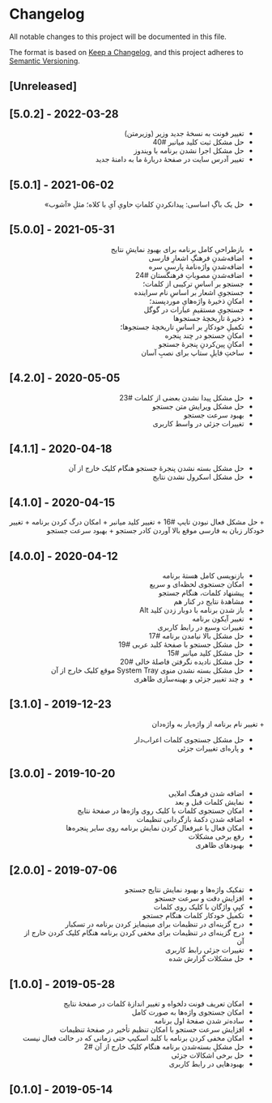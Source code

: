 # Changelog
All notable changes to this project will be documented in this file.

The format is based on [Keep a Changelog](https://keepachangelog.com/en/1.0.0/),
and this project adheres to [Semantic Versioning](https://semver.org/spec/v2.0.0.html).

## [Unreleased]

## [5.0.2] - 2022-03-28

<div dir="rtl">

+ تغییر فونت به نسخهٔ جدید وزیر (وزیرمتن)
+ حل مشکل ثبت کلید میانبر #40
+ حل مشکل اجرا نشدن برنامه با ویندوز
+ تغییر آدرس سایت در صفحهٔ دربارهٔ ما به دامنهٔ جدید
</div>

## [5.0.1] - 2021-06-02

<div dir="rtl">

+ حل یک باگِ اساسی: پیدانکردنِ کلماتِ حاویِ آیِ با کلاه؛ مثلِ «آشوب»
</div>

## [5.0.0] - 2021-05-31

<div dir="rtl">

+ بازطراحیِ کامل برنامه برای بهبودِ نمایشِ نتایج
+ اضافه‌شدنِ فرهنگِ اشعارِ فارسی
+ اضافه‌شدنِ واژه‌نامهٔ پارسیِ سره
+ اضافه‌شدنِ مصوباتِ فرهنگستان #24
+ جستجو بر اساسِ ترکیبی از کلمات؛
+ جستجویِ اشعار بر اساسِ نام سراینده 
+ امکانِ ذخیرهٔ واژه‌هایِ موردپسند؛
+ جستجویِ مستقیمِ عبارات در گوگل
+ ذخیرهٔ تاریخچهٔ جستجوها
+ تکمیلِ خودکارِ بر اساسِ تاریخچهٔ جستجوها؛
+ امکانِ جستجو در چند پنجره
+ امکانِ پین‌کردنِ پنجرهٔ جستجو
+ ساختِ فایلِ ستاپ برای نصبِ آسان
</div>

## [4.2.0] - 2020-05-05

<div dir="rtl">

+ حل مشکل پیدا نشدن بعضی از کلمات #23
+ حل مشکل ویرایش متن جستجو
+ بهبود سرعت جستجو
+ تغییرات جزئی در واسط کاربری
</div>

## [4.1.1] - 2020-04-18

<div dir="rtl">

+ حل مشکل بسته نشدن پنجرۀ جستجو هنگام کلیک خارج از آن
+ حل مشکل اسکرول نشدن نتایج
</div>

## [4.1.0] - 2020-04-15

<div dir="rtl">
+ حل مشکل فعال نبودن تایپ #16
+ تغییر کلید میانبر
+ امکان درگ کردن برنامه
+ تغییر خودکار زبان به فارسی موقع بالا آوردن کادر جستجو
+ بهبود سرعت جستجو
</div>

## [4.0.0] - 2020-04-12

<div dir="rtl">

+ بازنویسی کامل هستۀ برنامه
+ امکان جستجوی لحظه‌ای و سریع
+ پیشنهاد کلمات، هنگام جستجو
+ مشاهدۀ نتایج در کنار هم
+ باز شدن برنامه با دوبار زدن کلید Alt
+ تغییر آیکون برنامه
+ تغییرات وسیع در رابط کاربری
+ حل مشکل بالا نیامدن برنامه #17
+ حل مشکل جستجو با صفحۀ کلید عربی #19
+ حل مشکل کلید میانبر #15
+ حل مشکل نادیده نگرفتن فاصلۀ خالی #20
+ حل مشکل بسته نشدن منوی System Tray موقع کلیک خارج از آن
+ و چند تغییر جزئی و بهینه‌سازی ظاهری
</div>

## [3.1.0] - 2019-12-23

<div dir="rtl">
+ تغییر نام برنامه از واژه‌یار به واژه‌دان
  
+ حل مشکل جستجوی کلمات اعراب‌دار
+ و پاره‌ای تغییرات جزئی
</div>

## [3.0.0] - 2019-10-20

<div dir="rtl">

+ اضافه شدن فرهنگ املایی
+ نمایش کلمات قبل و بعد
+ امکان جستجوی کلمات با کلیک روی واژه‌ها در صفحۀ نتایج
+ اضافه شدن دکمۀ بازگردانی تنظیمات
+ امکان فعال یا غیرفعال کردن نمایش برنامه روی سایر پنجره‌ها
+ رفع برخی مشکلات
+ بهبودهای ظاهری
</div>

## [2.0.0] - 2019-07-06

<div dir="rtl">

+ تفکیک واژه‌ها و بهبود نمایش نتایج جستجو
+ افزایش دقت و سرعت جستجو
+ کپیِ واژگان با کلیک روی کلمات
+ تکمیل خودکار کلمات هنگام جستجو
+ درج گزینه‌ای در تنظیمات برای مینیمایز کردن برنامه در تسکبار
+ درج گزینه‌ای در تنظیمات برای مخفی کردن برنامه هنگام کلیک کردن خارج از آن
+ تغییرات جزئی رابط کاربری
+ حل مشکلات گزارش شده
</div>

## [1.0.0] - 2019-05-28

<div dir="rtl">

+ امکان تعریف فونت دلخواه و تغییر اندازۀ کلمات در صفحۀ نتایج
+ امکان جستجوی واژه‌ها به صورت کامل
+ ساده‌تر شدن صفحۀ اول برنامه
+ افزایش سرعت جستجو با امکان تنظیم تأخیر در صفحۀ تنظیمات
+ امکان مخفی کردن برنامه با کلید اسکیپ حتی زمانی که در حالت فعال نیست
+ حل مشکلِ بسته‌شدن برنامه هنگام کلیک خارج از آن #2
+ حل برخی اشکالات جزئی
+ بهبودهایی در رابط کاربری
</div>

## [0.1.0] - 2019-05-14



